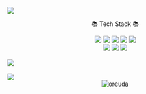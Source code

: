 <img src="https://capsule-render.vercel.app/api?type=waving&color=ffc8c8&height=200&section=header&text=SsonyGitHub&fontSize=90" />


<div align="center">
	<p style="fontWeight=bold">📚 Tech Stack 📚</p>
	<img src="https://img.shields.io/badge/Java-007396?style=flat&logo=Conda-Forge&amp;logoColor=white" />	
	<img src="https://img.shields.io/badge/javascript-F7DF1E?style=flat&logo=javascript&logoColor=white" />
	<img src="https://img.shields.io/badge/jquery-0769AD?style=flat&logo=jquery&logoColor=white" />
	<img src="https://img.shields.io/badge/HTML5-E34F26?style=flat&logo=HTML5&logoColor=white" />
	<img src="https://img.shields.io/badge/CSS3-1572B6?style=flat&logo=CSS3&logoColor=white" />
	<br>
	<img src="https://img.shields.io/badge/oracle-F80000?style=flat&logo=oracle&logoColor=white" />
	<img src="https://img.shields.io/badge/spring-6DB33F?style=flat&logo=spring&logoColor=white"/>
 	<img src="https://img.shields.io/badge/bootstrap-7952B3?style=flat&logo=bootstrap&logoColor=white"/>
</div>

<br>
<img src="https://github-readme-stats.vercel.app/api/top-langs/?username=chaedaseon&layout=compact"><br><br>
<img src="https://github-readme-stats.vercel.app/api?username=chaedaseon&show_icons=true">

<div  style = "display: flex;  align-items: center; flex-direction: column;  justify-content: center;" align = "center";>
<!-- font-size 를 조절하면 원하는 크기로 글자를 조절할 수 있습니다.-->
  <div key="6">
    <a href = "https://oreuda.kr/">
      <img
        src=https://oreuda.kr/api/v1/plant/card?nickname=chaedaseon
        alt="oreuda"/>
    </a>
  </div>  
</div>
